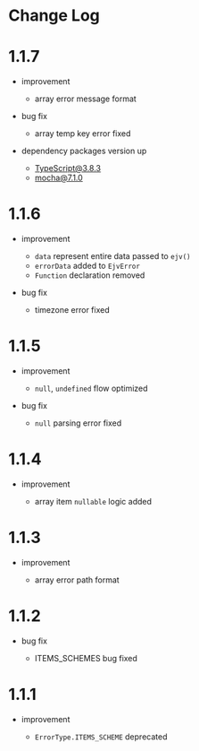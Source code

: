 # Change Log

# 1.1.7

- improvement

    - array error message format

- bug fix

    - array temp key error fixed

- dependency packages version up

    - TypeScript@3.8.3
    - mocha@7.1.0

# 1.1.6

- improvement

    - `data` represent entire data passed to `ejv()`
    - `errorData` added to `EjvError`
    - `Function` declaration removed

- bug fix

    - timezone error fixed

# 1.1.5

- improvement

    - `null`, `undefined` flow optimized

- bug fix

    - `null` parsing error fixed

# 1.1.4

- improvement

    - array item `nullable` logic added

# 1.1.3

- improvement

    - array error path format

# 1.1.2

- bug fix

    - ITEMS_SCHEMES bug fixed

# 1.1.1

- improvement

    - `ErrorType.ITEMS_SCHEME` deprecated
